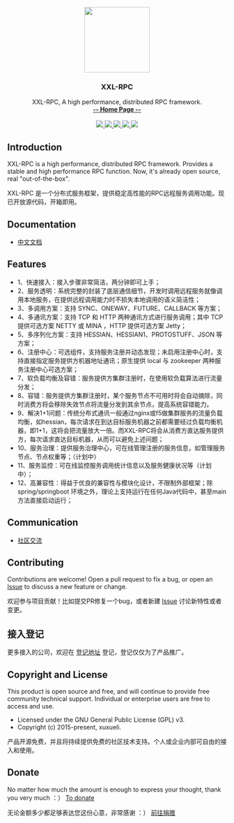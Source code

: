 <p align="center">
    <img src="https://raw.githubusercontent.com/xuxueli/xxl-job/master/doc/images/xxl-logo.jpg" width="150">
    <h3 align="center">XXL-RPC</h3>
    <p align="center">
        XXL-RPC, A high performance, distributed RPC framework.
        <br>
        <a href="http://www.xuxueli.com/xxl-rpc/"><strong>-- Home Page --</strong></a>
        <br>
        <br>
        <a href="https://travis-ci.org/xuxueli/xxl-rpc">
            <img src="https://travis-ci.org/xuxueli/xxl-rpc.svg?branch=master" >
        </a>
        <a href="https://maven-badges.herokuapp.com/maven-central/com.xuxueli/xxl-rpc/">
            <img src="https://maven-badges.herokuapp.com/maven-central/com.xuxueli/xxl-rpc/badge.svg" >
        </a>
        <a href="https://github.com/xuxueli/xxl-rpc/releases">
            <img src="https://img.shields.io/github/release/xuxueli/xxl-rpc.svg" >
        </a>
         <a href="http://www.gnu.org/licenses/gpl-3.0.html">
            <img src="https://img.shields.io/badge/license-GPLv3-blue.svg" >
         </a>
         <a href="http://www.xuxueli.com/page/donate.html">
            <img src="https://img.shields.io/badge/%24-donate-ff69b4.svg?style=flat-square" >
         </a>
    </p>    
</p>


## Introduction

XXL-RPC is a high performance, distributed RPC framework.
Provides a stable and high performance RPC function. 
Now, it's already open source, real "out-of-the-box".

XXL-RPC 是一个分布式服务框架，提供稳定高性能的RPC远程服务调用功能。现已开放源代码，开箱即用。


## Documentation
- [中文文档](http://www.xuxueli.com/xxl-rpc/)


## Features
- 1、快速接入：接入步骤非常简洁，两分钟即可上手；
- 2、服务透明：系统完整的封装了底层通信细节，开发时调用远程服务就像调用本地服务，在提供远程调用能力时不损失本地调用的语义简洁性；
- 3、多调用方案：支持 SYNC、ONEWAY、FUTURE、CALLBACK 等方案；
- 4、多通讯方案：支持 TCP 和 HTTP 两种通讯方式进行服务调用；其中 TCP 提供可选方案 NETTY 或 MINA ，HTTP 提供可选方案 Jetty；
- 5、多序列化方案：支持 HESSIAN、HESSIAN1、PROTOSTUFF、JSON 等方案；
- 6、注册中心：可选组件，支持服务注册并动态发现；未启用注册中心时，支持直接指定服务提供方机器地址通讯；原生提供 local 与 zookeeper 两种服务注册中心可选方案；
- 7、软负载均衡及容错：服务提供方集群注册时，在使用软负载算法进行流量分发；
- 8、容错：服务提供方集群注册时，某个服务节点不可用时将会自动摘除，同时消费方将会移除失效节点将流量分发到其余节点，提高系统容错能力。
- 9、解决1+1问题：传统分布式通讯一般通过nginx或f5做集群服务的流量负载均衡，如hessian，每次请求在到达目标服务机器之前都需要经过负载均衡机器，即1+1，这将会把流量放大一倍。而XXL-RPC将会从消费方直达服务提供方，每次请求直达目标机器，从而可以避免上述问题；
- 10、服务治理：提供服务治理中心，可在线管理注册的服务信息，如管理服务节点、节点权重等；（计划中）
- 11、服务监控：可在线监控服务调用统计信息以及服务健康状况等（计划中）；
- 12、高兼容性：得益于优良的兼容性与模块化设计，不限制外部框架；除 spring/springboot 环境之外，理论上支持运行在任何Java代码中，甚至main方法直接启动运行；

## Communication

- [社区交流](http://www.xuxueli.com/page/community.html)


## Contributing
Contributions are welcome! Open a pull request to fix a bug, or open an [Issue](https://github.com/xuxueli/xxl-rpc/issues/) to discuss a new feature or change.

欢迎参与项目贡献！比如提交PR修复一个bug，或者新建 [Issue](https://github.com/xuxueli/xxl-rpc/issues/) 讨论新特性或者变更。

## 接入登记
更多接入的公司，欢迎在 [登记地址](https://github.com/xuxueli/xxl-rpc/issues/2 ) 登记，登记仅仅为了产品推广。


## Copyright and License
This product is open source and free, and will continue to provide free community technical support. Individual or enterprise users are free to access and use.

- Licensed under the GNU General Public License (GPL) v3.
- Copyright (c) 2015-present, xuxueli.

产品开源免费，并且将持续提供免费的社区技术支持。个人或企业内部可自由的接入和使用。


## Donate
No matter how much the amount is enough to express your thought, thank you very much ：）     [To donate](http://www.xuxueli.com/page/donate.html )

无论金额多少都足够表达您这份心意，非常感谢 ：）      [前往捐赠](http://www.xuxueli.com/page/donate.html )
